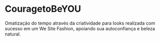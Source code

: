 # CouragetoBeYOU
Omatização do tempo através da criatividade para looks realizada com sucesso em um We Site Fashion, apoiando sua autoconfiança e beleza natural.
